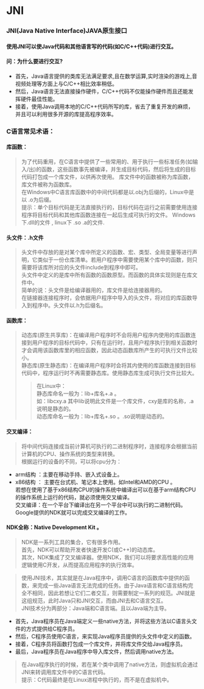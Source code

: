 # JNI
### JNI(Java Native Interface)JAVA原生接口

#### 使用JNI可以使Java代码和其他语言写的代码(如C/C++代码)进行交互。
#### 问：为什么要进行交互?
* 首先，Java语言提供的类库无法满足要求,且在数学运算,实时渲染的游戏上,音视频处理等方面上与C/C++相比效率稍低。
* 然后，Java语言无法直接操作硬件，C/C++代码不仅能操作硬件而且还能发挥硬件最佳性能。
* 接着，使用Java调用本地的C/C++代码所写的库，省去了重复开发的麻烦，并且可以利用很多开源的库提高程序效率。

### C语言常见术语：
#### 库函数：
>为了代码重用，在C语言中提供了一些常用的、用于执行一些标准任务(如输入/出)的函数，这些函数事先被编译，并生成目标代码，然后将生成的目标代码打包成一个库文件，以供再次使用。 库文件中的函数被称为库函数，库文件被称为函数库。<br>
在Windows中C语言库函数中的中间代码都是以.obj为后缀的，Linux中是以 .o为后缀。<br>
提示：单个目标代码是无法直接执行的，目标代码在运行之前需要使用连接程序将目标代码和其他库函数连接在一起后生成可执行的文件。 Windows下.dll的文件 , linux下 .so .a的文件.<br>

#### 头文件：.h文件
>头文件中存放的是对某个库中所定义的函数、宏、类型、全局变量等进行声明，它类似于一份仓库清单。若用户程序中需要使用某个库中的函数，则只需要将该库所对应的头文件include到程序中即可。<br>
头文件中定义的是库中所有函数的函数原型。而函数的具体实现则是在库文件中。<br>
简单的说：头文件是给编译器用的，库文件是给连接器用的。<br>
在链接器连接程序时，会依据用户程序中导入的头文件，将对应的库函数导入到程序中。头文件以.h为后缀名。<br>

#### 函数库：
>动态库(原生共享库)：在编译用户程序时不会将用户程序内使用的库函数连接到用户程序的目标代码中，只有在运行时，且用户程序执行到相关函数时才会调用该函数库里的相应函数，因此动态函数库所产生的可执行文件比较小。<br>
静态库(原生静态库)：在编译用户程序时会将其内使用的库函数连接到目标代码中，程序运行时不再需要静态库。使用静态库生成可执行文件比较大。<br>
>>在Linux中：<br>
静态库命名一般为：lib+库名+.a 。<br>
如：libcxy.a 其中lib说明此文件是一个库文件，cxy是库的名称，.a说明是静态的。<br>
动态库命名一般为：lib+库名+.so 。.so说明是动态的。<br>

#### 交叉编译：
>将中间代码连接成当前计算机可执行的二进制程序时，连接程序会根据当前计算机的CPU、操作系统的类型来转换。<br>
根据运行的设备的不同，可以将cpu分为：<br>
* arm结构 ：主要在移动手持、嵌入式设备上。<br>
* x86结构 ： 主要在台式机、笔记本上使用。如Intel和AMD的CPU 。<br>
若想在使用了基于x86结构CPU的操作系统中编译出可以在基于arm结构CPU的操作系统上运行的代码，就必须使用交叉编译。<br>
交叉编译：在一个平台下编译出在另一个平台中可以执行的二进制代码。Google提供的NDK就可以完成交叉编译的工作。<br>

#### NDK全称：Native Development Kit 。
>NDK是一系列工具的集合，它有很多作用。<br>
首先，NDK可以帮助开发者快速开发C(或C++)的动态库。<br>
其次，NDK集成了交叉编译器。使用NDK，我们可以将要求高性能的应用逻辑使用C开发，从而提高应用程序的执行效率。<br>

>使用JNI技术，其实就是在Java程序中，调用C语言的函数库中提供的函数，来完成一些Java语言无法完成的任务。由于Java语言和C语言结构完全不相同，因此若想让它们二者交互，则需要制定一系列的规范。JNI就是这组规范，此时Java只和JNI交互，而由JNI去和C语言交互。<br>
JNI技术分为两部分：Java端和C语言端。且以Java端为主导。<br>
* 首先，Java程序员在Java端定义一些native方法，并将这些方法以C语言头文件的方式提供给C程序员。<br>
* 然后，C程序员使用C语言，来实现Java程序员提供的头文件中定义的函数。<br>
* 接着，C程序员将函数打包成一个库文件，并将库文件交给Java程序员。<br>
* 最后，Java程序员在Java程序中导入库文件，然后调用native方法。<br>

>在Java程序执行的时候，若在某个类中调用了native方法，则虚拟机会通过JNI来转调用库文件中的C语言代码。<br>
提示：C代码最终是在Linux进程中执行的，而不是在虚拟机中。<br>


